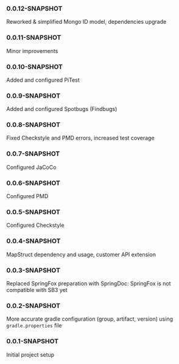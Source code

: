 ### 0.0.12-SNAPSHOT
Reworked & simplified Mongo ID model, dependencies upgrade

### 0.0.11-SNAPSHOT
Minor improvements

### 0.0.10-SNAPSHOT
Added and configured PiTest

### 0.0.9-SNAPSHOT
Added and configured Spotbugs (Findbugs)

### 0.0.8-SNAPSHOT
Fixed Checkstyle and PMD errors, increased test coverage

### 0.0.7-SNAPSHOT
Configured JaCoCo

### 0.0.6-SNAPSHOT
Configured PMD

### 0.0.5-SNAPSHOT
Configured Checkstyle

### 0.0.4-SNAPSHOT
MapStruct dependency and usage, customer API extension

### 0.0.3-SNAPSHOT
Replaced SpringFox preparation with SpringDoc: SpringFox is not compatible with SB3 yet

### 0.0.2-SNAPSHOT
More accurate gradle configuration (group, artifact, version) using `gradle.properties` file

### 0.0.1-SNAPSHOT
Initial project setup